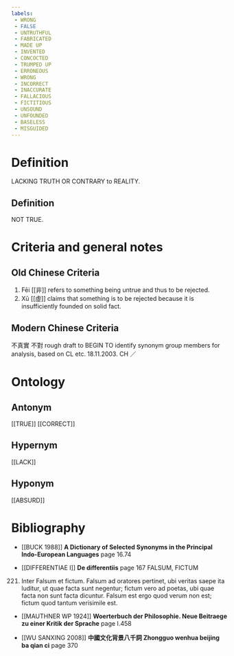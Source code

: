 ```yaml
---
labels: 
 - WRONG
 - FALSE
 - UNTRUTHFUL
 - FABRICATED
 - MADE UP
 - INVENTED
 - CONCOCTED
 - TRUMPED UP
 - ERRONEOUS
 - WRONG
 - INCORRECT
 - INACCURATE
 - FALLACIOUS
 - FICTITIOUS
 - UNSOUND
 - UNFOUNDED
 - BASELESS
 - MISGUIDED
---
```


# Definition
LACKING TRUTH OR CONTRARY to REALITY.
## Definition
NOT TRUE.
# Criteria and general notes
## Old Chinese Criteria
1. Fēi [[非]] refers to something being untrue and thus to be rejected.
2. Xū [[虛]] claims that something is to be rejected because it is insufficiently founded on solid fact.
## Modern Chinese Criteria
不真實
不對
rough draft to BEGIN TO identify synonym group members for analysis, based on CL etc. 18.11.2003. CH ／
# Ontology

## Antonym
[[TRUE]]
[[CORRECT]]
## Hypernym
[[LACK]]
## Hyponym
[[ABSURD]]
# Bibliography
- [[BUCK 1988]]
**A Dictionary of Selected Synonyms in the Principal Indo-European Languages** page 16.74

- [[DIFFERENTIAE I]]
**De differentiis** page 167
FALSUM, FICTUM
221. Inter Falsum et fictum. Falsum ad oratores pertinet, ubi veritas saepe ita luditur, ut quae facta sunt negentur; fictum vero ad poetas, ubi quae facta non sunt facta dicuntur. Falsum est ergo quod verum non est; fictum quod tantum verisimile est.
- [[MAUTHNER WP 1924]]
**Woerterbuch der Philosophie. Neue Beitraege zu einer Kritik der Sprache** page I.458

- [[WU SANXING 2008]]
**中國文化背景八千詞 Zhongguo wenhua beijing ba qian ci** page 370
